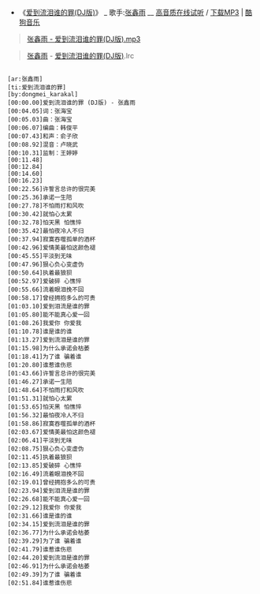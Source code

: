 - 《[爱到流泪谁的罪(DJ版)](https://www.kugou.com/song/122e92c5.html)》 _ 歌手:[张鑫雨](https://www.kugou.com/singer/555696.html) __ [高音质在线试听](https://www.kugou.com/song/122e92c5.html) / [下载MP3](https://webfs.yun.kugou.com/202006012000/493587511ead4aaef612165a17876735/G173/M08/1F/01/TYcBAF3mL-2AA1iwADC-ivLya7E615.mp3) | [酷狗音乐](https://www.kugou.com/)

> <a href="https://webfs.yun.kugou.com/202006012000/493587511ead4aaef612165a17876735/G173/M08/1F/01/TYcBAF3mL-2AA1iwADC-ivLya7E615.mp3" title="张鑫雨 - 爱到流泪谁的罪(DJ版).mp3">张鑫雨 - 爱到流泪谁的罪(DJ版).mp3</a>

> [张鑫雨](https://www.kugou.com/singer/555696.html) - [爱到流泪谁的罪(DJ版)](https://www.kugou.com/song/122e92c5.html).lrc
                      
<pre><code>
[ar:张鑫雨]
[ti:爱到流泪谁的罪]
[by:dongmei_karakal]
[00:00.00]爱到流泪谁的罪 (DJ版) - 张鑫雨
[00:04.05]词：张海宝
[00:05.03]曲：张海宝
[00:06.07]编曲：韩俊平
[00:07.43]和声：俞子欣
[00:08.92]混音：卢晓武
[00:10.31]监制：王婷婷
[00:11.48]
[00:12.84]
[00:14.60]
[00:16.23]
[00:22.56]许誓言总许的很完美
[00:25.36]承诺一生陪
[00:27.78]不怕雨打和风吹
[00:30.42]就怕心太累
[00:32.78]怕天黑 怕憔悴
[00:35.42]最怕夜冷人不归
[00:37.94]寂寞吞噬孤单的酒杯
[00:42.96]爱情美最怕这颜色褪
[00:45.55]平淡到无味
[00:47.96]狠心负心变虚伪
[00:50.64]执着最狼狈
[00:52.97]爱破碎 心憔悴
[00:55.66]流着眼泪挽不回
[00:58.17]曾经拥抱多么的可贵
[01:03.10]爱到泪流是谁的罪
[01:05.80]能不能真心爱一回
[01:08.26]我爱你 你爱我
[01:10.78]谁是谁的谁
[01:13.27]爱到流泪是谁的罪
[01:15.98]为什么承诺会枯萎
[01:18.41]为了谁 骗着谁
[01:20.80]谁惹谁伤悲
[01:43.66]许誓言总许的很完美
[01:46.27]承诺一生陪
[01:48.64]不怕雨打和风吹
[01:51.31]就怕心太累
[01:53.65]怕天黑 怕憔悴
[01:56.32]最怕夜冷人不归
[01:58.86]寂寞吞噬孤单的酒杯
[02:03.67]爱情美最怕这颜色褪
[02:06.41]平淡到无味
[02:08.75]狠心负心变虚伪
[02:11.45]执着最狼狈
[02:13.85]爱破碎 心憔悴
[02:16.49]流着眼泪挽不回
[02:19.01]曾经拥抱多么的可贵
[02:23.94]爱到泪流是谁的罪
[02:26.68]能不能真心爱一回
[02:29.12]我爱你 你爱我
[02:31.66]谁是谁的谁
[02:34.15]爱到流泪是谁的罪
[02:36.77]为什么承诺会枯萎
[02:39.29]为了谁 骗着谁
[02:41.79]谁惹谁伤悲
[02:44.20]爱到流泪是谁的罪
[02:46.91]为什么承诺会枯萎
[02:49.39]为了谁 骗着谁
[02:51.84]谁惹谁伤悲
</code></pre>               

